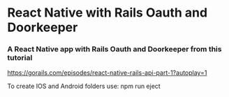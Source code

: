# React Native with Rails Oauth and Doorkeeper

### A React Native app with Rails Oauth and Doorkeeper from this tutorial


https://gorails.com/episodes/react-native-rails-api-part-1?autoplay=1

To create IOS and Android folders use: 
npm run eject
